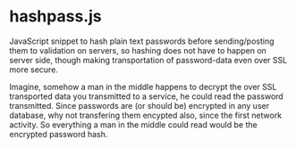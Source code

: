 hashpass.js
==========

JavaScript snippet to hash plain text passwords before sending/posting them to validation on servers, so hashing does not have to happen on server side, though making transportation of password-data even over SSL more secure.

Imagine, somehow a man in the middle happens to decrypt the over SSL transported data you transmitted to a service, he could read the password transmitted. Since passwords are (or should be) encrypted in any user database, why not transfering them encypted also, since the first network activity. So everything a man in the middle could read would be the encrypted password hash.
